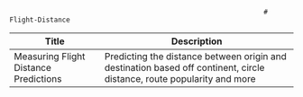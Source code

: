                                                                    # Flight-Distance
 | Title | Description |
| ----------- |----------- |
| Measuring Flight Distance Predictions | Predicting the distance between origin and destination based off continent, circle distance, route popularity and more|
